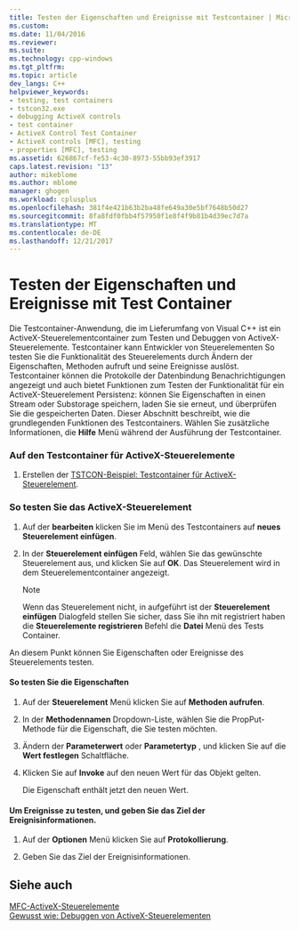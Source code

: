 ```yaml
---
title: Testen der Eigenschaften und Ereignisse mit Testcontainer | Microsoft Docs
ms.custom: 
ms.date: 11/04/2016
ms.reviewer: 
ms.suite: 
ms.technology: cpp-windows
ms.tgt_pltfrm: 
ms.topic: article
dev_langs: C++
helpviewer_keywords:
- testing, test containers
- tstcon32.exe
- debugging ActiveX controls
- test container
- ActiveX Control Test Container
- ActiveX controls [MFC], testing
- properties [MFC], testing
ms.assetid: 626867cf-fe53-4c30-8973-55bb93ef3917
caps.latest.revision: "13"
author: mikeblome
ms.author: mblome
manager: ghogen
ms.workload: cplusplus
ms.openlocfilehash: 381f4e421b63b2ba48fe649a30e5bf7648b50d27
ms.sourcegitcommit: 8fa8fdf0fbb4f57950f1e8f4f9b81b4d39ec7d7a
ms.translationtype: MT
ms.contentlocale: de-DE
ms.lasthandoff: 12/21/2017
---
```

# <a name="testing-properties-and-events-with-test-container"></a>Testen der Eigenschaften und Ereignisse mit Test Container
Die Testcontainer-Anwendung, die im Lieferumfang von Visual C++ ist ein ActiveX-Steuerelementcontainer zum Testen und Debuggen von ActiveX-Steuerelemente. Testcontainer kann Entwickler von Steuerelementen So testen Sie die Funktionalität des Steuerelements durch Ändern der Eigenschaften, Methoden aufruft und seine Ereignisse auslöst. Testcontainer können die Protokolle der Datenbindung Benachrichtigungen angezeigt und auch bietet Funktionen zum Testen der Funktionalität für ein ActiveX-Steuerelement Persistenz: können Sie Eigenschaften in einen Stream oder Substorage speichern, laden Sie sie erneut, und überprüfen Sie die gespeicherten Daten. Dieser Abschnitt beschreibt, wie die grundlegenden Funktionen des Testcontainers. Wählen Sie zusätzliche Informationen, die **Hilfe** Menü während der Ausführung der Testcontainer.  
  
### <a name="to-access-the-activex-control-test-container"></a>Auf den Testcontainer für ActiveX-Steuerelemente  
  
1.  Erstellen der [TSTCON-Beispiel: Testcontainer für ActiveX-Steuerelement](../visual-cpp-samples.md).  
  
### <a name="to-test-your-activex-control"></a>So testen Sie das ActiveX-Steuerelement  
  
1.  Auf der **bearbeiten** klicken Sie im Menü des Testcontainers auf **neues Steuerelement einfügen**.  
  
2.  In der **Steuerelement einfügen** Feld, wählen Sie das gewünschte Steuerelement aus, und klicken Sie auf **OK**. Das Steuerelement wird in dem Steuerelementcontainer angezeigt.  
  
    > [!NOTE]
    >  Wenn das Steuerelement nicht, in aufgeführt ist der **Steuerelement einfügen** Dialogfeld stellen Sie sicher, dass Sie ihn mit registriert haben die **Steuerelemente registrieren** Befehl die **Datei** Menü des Tests Container.  
  
 An diesem Punkt können Sie Eigenschaften oder Ereignisse des Steuerelements testen.  
  
#### <a name="to-test-properties"></a>So testen Sie die Eigenschaften  
  
1.  Auf der **Steuerelement** Menü klicken Sie auf **Methoden aufrufen**.  
  
2.  In der **Methodennamen** Dropdown-Liste, wählen Sie die PropPut-Methode für die Eigenschaft, die Sie testen möchten.  
  
3.  Ändern der **Parameterwert** oder **Parametertyp** , und klicken Sie auf die **Wert festlegen** Schaltfläche.  
  
4.  Klicken Sie auf **Invoke** auf den neuen Wert für das Objekt gelten.  
  
     Die Eigenschaft enthält jetzt den neuen Wert.  
  
#### <a name="to-test-events-and-specify-the-destination-of-event-information"></a>Um Ereignisse zu testen, und geben Sie das Ziel der Ereignisinformationen.  
  
1.  Auf der **Optionen** Menü klicken Sie auf **Protokollierung**.  
  
2.  Geben Sie das Ziel der Ereignisinformationen.  
  
## <a name="see-also"></a>Siehe auch  
 [MFC-ActiveX-Steuerelemente](../mfc/mfc-activex-controls.md)   
 [Gewusst wie: Debuggen von ActiveX-Steuerelementen](/visualstudio/debugger/how-to-debug-an-activex-control)

